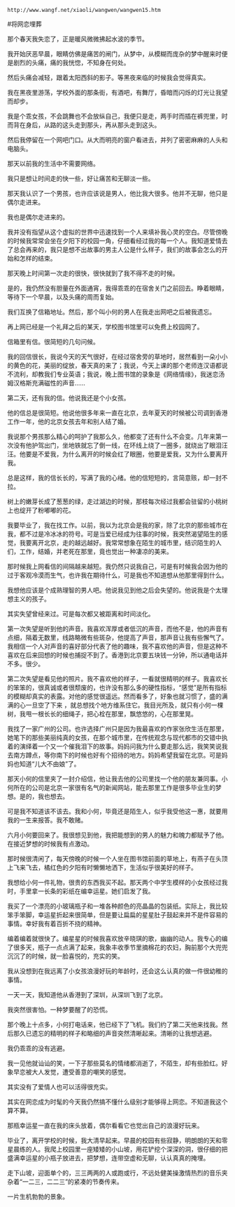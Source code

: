 `http://www.wangf.net/xiaoli/wangwen/wangwen15.htm`

#将网恋埋葬

那个春天我失恋了，正是暖风微微拂起水波的季节。

我开始厌恶早晨，眼睛仿佛是痛苦的闸门，从梦中，从模糊而庞杂的梦中醒来时便是剧烈的头痛，痛的我恍惚，不知身在何处。

然后头痛会减轻，跟着太阳西斜的影子。等黑夜来临的时候我会觉得真实。

我在黑夜里游荡，学校外面的那条街，有酒吧，有舞厅，昏暗而闪烁的灯光让我望而却步。

我是个乖女孩，不会跳舞也不会放纵自己，我便只是走，两手时而插在裤兜里，时而背在身后，从路的这头走到那头，再从那头走到这头。

然后我停留在一个网吧门口。从大而明亮的窗户看进去，并列了密密麻麻的人头和电脑头。

那天以前我的生活中不需要网络。

我只是想让时间走的快一些，好让痛苦和无聊淡一些。

那天我认识了一个男孩，也许应该说是男人，他比我大很多。他并不无聊，他只是偶尔走进来。

我也是偶尔走进来的。

我并没有指望从这个虚拟的世界中迅速找到一个人来填补我心灵的空白。尽管傍晚的时候我常常会坐在夕阳下的校园一角，仔细看经过我的每一个人。我知道爱情去了总会再来的，我只是想不出故事的男主人公是什么样子，我们的故事会怎么的开始和怎样的结束。

那天晚上时间第一次走的很快，很快就到了我不得不走的时候。

是的，我仍然没有胆量在外面通宵，我得乖乖的在宿舍关门之前回去。睁着眼睛，等待下一个早晨，以及头痛的周而复始。

我们互换了信箱地址。然后，那个叫小何的男人在我走出网吧之后被我遗忘。

再上网已经是一个礼拜之后的某天，学校图书馆里可以免费上校园网了。

信箱里有信。很简短的几句问候。

我的回信很长，我说今天的天气很好，在经过宿舍旁的草地时，居然看到一朵小小的黄色的花，美丽的绽放，春天真的来了；我说，今天上课的那个老师连汉语都说不流利，却教我们专业英语；我说，晚上图书馆的录象是《网络情缘》，我迷恋汤姆汉格斯充满磁性的声音……

第二天，还有我的信。他说我还是个小女孩。

他的信总是很简短。他说他很多年来一直在北京，去年夏天的时候被公司调到香港工作一年，他的北京女孩去年和别人结了婚。

我说那个男孩那么精心的呵护了我那么久，他都变了还有什么不会变。几年来第一次没有他护驾出门，坐地铁就忘了倒一线，在环线上绕了一圈多，就绕出了眼泪汪汪。他要是不爱我，为什么离开的时候会红了眼圈，他要是爱我，又为什么要离开我。

总是这样，我的信长长的，写满了我的心绪。他的信短短的，言简意赅，却一封不拉。

树上的嫩芽长成了葱葱的绿，走过湖边的时候，那枝每次经过我都会驻留的小桃树上也绽开了粉嘟嘟的花。

我要毕业了，我在找工作。以前，我以为北京会是我的家，除了北京的那些城市在我，都不过是冷冰冰的符号。可是当爱已经成为往事的时候，我突然渴望陌生的感觉，我要离开北京，走的越远越好。我常常想象在陌生的城市里，结识陌生的人们，工作，结婚，并老死在那里，竟也觉出一种凄凉的美来。

那时候我上网看信的间隔越来越短。我仍然只说我自己，可是有时候我会因为他的过于客观冷漠而生气，也许我在期待什么，可是我也不知道想从他那里得到什么。

我想他应该是个成熟理智的男人吧。他说我见到他之后会失望的。他说我是个太理想主义的孩子。

其实失望曾经来过。可是每次都又被距离和时间淡化。

第一次失望是听到他的声音。我喜欢浑厚或者低沉的声音，而他不是，他的声音有点细，隔着无数里，线路略微有些斑杂，他提高了声音，那声音让我有些懈气了。我相信一个人对声音的喜好部分代表了他的趣味，我不喜欢他的声音，但是这种不喜欢在后来回想的时候也捕捉不到了。香港到北京要五块钱一分钟，所以通电话并不多。很少。

第二次失望是看见他的照片。我不喜欢他的样子，一看就很精明的样子。我喜欢长的笨笨的，很真诚或者很颓废的，也许没有那么多的硬性指标，“感觉”是所有指标的模糊却真实的表露。对他的感觉很遥远。然而看多了，好象也就习惯了，盛的满满的心一旦空了下来 ，就总想找个地方维系住它。我目光所及，就只有小何一棵树，我甩一根长长的细绳子，把心栓在那里，飘悠悠的，心在那里晃。

我找了一家广州的公司。也许选择广州只是因为我最喜欢的作家张欣生活在那里，她笔下的那些美丽纯真的女孩，在那个城市里，在传统观念与现代都市的交错中执着的演绎着一个又一个催我泪下的故事。妈妈问我为什么要走那么远，我笑笑说我去南方蹲点，等你南下的时候也好有个招待的地方。妈妈希望我留在北京。可是妈妈也知道“儿大不由娘”了。

那天小何的信里夹了一封介绍信，他让我去他的公司里找一个他的朋友兼同事。小何所在的公司是北京一家很有名气的新闻网站，能去那里工作是很多毕业生的梦想。是的，我也想去。

可是我不知道该不该去。我和小何，毕竟还是陌生人，似乎我受他这一惠，就要用我的一生来报答。我不敢赌。

六月小何要回来了。我很想见到他，我把能想到的男人的魅力和魄力都赋予了他。在接近梦想的时候我有点激动。

那时候很清闲了，每天傍晚的时候一个人坐在图书馆前面的草地上，有燕子在头顶上飞来飞去，橘红色的夕阳有时懒懒地洒下，生活似乎很美好的样子。

我想给小何一件礼物，很贵的东西我买不起。那天两个中学生模样的小女孩经过我时，手里拿一长条的彩纸在编幸运星。她们启发了我。

我买了一个漂亮的小玻璃瓶子和一堆各种颜色的亮晶晶的包装纸。实际上，我比较笨手笨脚，幸运星折起来很简单，但是要让扁扁的星星肚子鼓起来并不是件容易的事情。幸好我有着百折不挠的精神。

编着编着就很快了。编星星的时候我喜欢放辛晓琪的歌，幽幽的动人。我专心的编了很多天，瓶子一点点满了起来，我象丰收季节里摘棉花的农妇，胸前那个大兜兜沉沉了的时候，就一脸喜悦的，充实的笑。

我从没想到在我远离了小女孩浪漫好玩的年龄时，还会这么认真的做一件很幼稚的事情。

一天一天，我知道他从香港到了深圳，从深圳飞到了北京。

我突然很害怕。一种梦要醒了的恐慌。

那个晚上十点多，小何打电话来，他已经下了飞机。我们约了第二天他来找我。然后那久已遗忘的精明的样子和略细的声音突然清晰起来。清晰的让我想逃避。

我仍乖乖的没有逃避。

我一见他就讪讪的笑，一下子那些莫名的情绪都消逝了，不陌生，却有些脸红。好象早恋被大人发觉，遭受善意的嘲笑的感觉。

其实没有了爱情人也可以活得很充实。

其实在网恋成为时髦的今天我仍然搞不懂什么级别才能够得上网恋。不知道我这个算不算。

那瓶幸运星一直在我的床头放着，偶尔看看它也觉出自己的浪漫好玩来。

毕业了，离开学校的时候，我大清早起来。早晨的校园有些寂静，明朗朗的天和零星晨练的人。我爬上校园里一座矮矮的小山坡，用花铲挖个深深的洞，很仔细的把盛满幸运星的小瓶子放进去，把梦想，连带空虚和无聊，认认真真的掩埋。

走下山坡，迎面单个的，三三两两的人或跑或行，不远处健美操激情热烈的音乐夹杂着“一二三，二二三”的紧凑的节奏传来。

一片生机勃勃的景象。